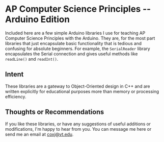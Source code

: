 # AP Computer Science Principles -- Arduino Edition
Included here are a few simple Arduino libraries I use for teaching AP Computer Science Principles with the Arduino.  They are, for the most part libraries that just encapsulate basic functionality that is tedious and confusing for absolute beginners.  For example, the `SerialReader` library encapsulates the Serial connection and gives useful methods like `readLine()` and `readInt()`.
## Intent
These libraries are a gateway to Object-Oriented design in C++ and are written explicitly for educational purposes more than memory or processing efficiency.
## Thoughts or Recommendations
If you like these libraries, or have any suggestions of useful additions or modifications, I'm happy to hear from you.  You can message me here or send me an email at [coxj@vt.edu](mailto://coxj@vt.edu).
